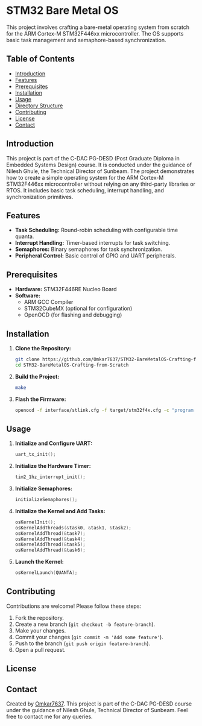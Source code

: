 # STM32 Bare Metal OS

This project involves crafting a bare-metal operating system from scratch for the ARM Cortex-M STM32F446xx microcontroller. The OS supports basic task management and semaphore-based synchronization.

## Table of Contents

- [Introduction](#introduction)
- [Features](#features)
- [Prerequisites](#prerequisites)
- [Installation](#installation)
- [Usage](#usage)
- [Directory Structure](#directory-structure)
- [Contributing](#contributing)
- [License](#license)
- [Contact](#contact)

## Introduction

This project is part of the C-DAC PG-DESD (Post Graduate Diploma in Embedded Systems Design) course. It is conducted under the guidance of Nilesh Ghule, the Technical Director of Sunbeam. The project demonstrates how to create a simple operating system for the ARM Cortex-M STM32F446xx microcontroller without relying on any third-party libraries or RTOS. It includes basic task scheduling, interrupt handling, and synchronization primitives.

## Features

- **Task Scheduling:** Round-robin scheduling with configurable time quanta.
- **Interrupt Handling:** Timer-based interrupts for task switching.
- **Semaphores:** Binary semaphores for task synchronization.
- **Peripheral Control:** Basic control of GPIO and UART peripherals.

## Prerequisites

- **Hardware:** STM32F446RE Nucleo Board
- **Software:** 
  - ARM GCC Compiler
  - STM32CubeMX (optional for configuration)
  - OpenOCD (for flashing and debugging)

## Installation

1. **Clone the Repository:**
    ```bash
    git clone https://github.com/Omkar7637/STM32-BareMetalOS-Crafting-from-Scratch.git
    cd STM32-BareMetalOS-Crafting-from-Scratch
    ```

2. **Build the Project:**
    ```bash
    make
    ```

3. **Flash the Firmware:**
    ```bash
    openocd -f interface/stlink.cfg -f target/stm32f4x.cfg -c "program build/STM32-BareMetalOS.elf verify reset exit"
    ```

## Usage

1. **Initialize and Configure UART:**
    ```c
    uart_tx_init();
    ```

2. **Initialize the Hardware Timer:**
    ```c
    tim2_1hz_interrupt_init();
    ```

3. **Initialize Semaphores:**
    ```c
    initializeSemaphores();
    ```

4. **Initialize the Kernel and Add Tasks:**
    ```c
    osKernelInit();
    osKernelAddThreads(&task0, &task1, &task2);
    osKernelAddThread(&task7);
    osKernelAddThread(&task4);
    osKernelAddThread(&task5);
    osKernelAddThread(&task6);
    ```

5. **Launch the Kernel:**
    ```c
    osKernelLaunch(QUANTA);
    ```
## Contributing

Contributions are welcome! Please follow these steps:

1. Fork the repository.
2. Create a new branch (`git checkout -b feature-branch`).
3. Make your changes.
4. Commit your changes (`git commit -m 'Add some feature'`).
5. Push to the branch (`git push origin feature-branch`).
6. Open a pull request.

## License

## Contact

Created by [Omkar7637](https://github.com/Omkar7637). This project is part of the C-DAC PG-DESD course under the guidance of Nilesh Ghule, Technical Director of Sunbeam. Feel free to contact me for any queries.
